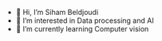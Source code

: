 - 👋 Hi, I’m Siham Beldjoudi
- 👀 I’m interested in Data processing and AI 
- 🌱 I’m currently learning Computer vision 


<!---
SihamBeldjoudi/SihamBeldjoudi is a ✨ special ✨ repository because its `README.md` (this file) appears on your GitHub profile.
You can click the Preview link to take a look at your changes.
--->
